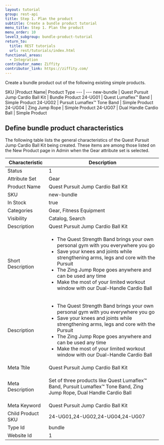 ```yaml
---
layout: tutorial
group: rest-api
title: Step 1. Plan the product
subtitle: Create a bundle product tutorial
menu_title: Step 1. Plan the product
menu_order: 10
level3_subgroup: bundle-product-tutorial
return_to:
  title: REST tutorials
  url: rest/tutorials/index.html
functional_areas:
  - Integration
contributor_name: Ziffity
contributor_link: https://ziffity.com/
---
```


Create a bundle product out of the following existing simple products.

SKU |Product Name| Product Type
--- | ---
new-bundle | Quest Pursuit Jump Cardio Ball Kit | Bundle Product
24-UG01 | Quest Lumaflex™ Band | Simple Product
24-UG02 | Pursuit Lumaflex™ Tone Band | Simple Product
24-UG04 | Zing Jump Rope | Simple Product
24-UG07 | Dual Handle Cardio Ball | Simple Product

## Define bundle product characteristics

The following table lists the general characteristics of the Quest Pursuit Jump Cardio Ball Kit being created. These items are among those listed on the New Product page in Admin when the Gear attribute set is selected.

Characteristic | Description
--- | ---
Status | 1
Attribute Set | Gear
Product Name | Quest Pursuit Jump Cardio Ball Kit
SKU | new-bundle
In Stock | true
Categories | Gear, Fitness Equipment
Visibility | Catalog, Search
Description | Quest Pursuit Jump Cardio Ball Kit
Short Description | <ul><li>The Quest Strength Band brings your own personal gym with you everywhere you go</li><li>Save your knees and joints while strengthening arms, legs and core with the Pursuit</li><li>The Zing Jump Rope goes anywhere and can be used any time</li><li>Make the most of your limited workout window with our Dual-Handle Cardio Ball</li></ul>
Description | <ul><li>The Quest Strength Band brings your own personal gym with you everywhere you go</li><li>Save your knees and joints while strengthening arms, legs and core with the Pursuit</li><li>The Zing Jump Rope goes anywhere and can be used any time</li><li>Make the most of your limited workout window with our Dual-Handle Cardio Ball</li></ul>
Meta Ttile | Quest Pursuit Jump Cardio Ball Kit
Meta Description | <p>Set of three products like Quest Lumaflex™ Band, Pursuit Lumaflex™ Tone Band, Zing Jump Rope, Dual Handle Cardio Ball</p>
Meta Keyword | Quest Pursuit Jump Cardio Ball Kit
Child Product SKU | 24-UG01,24-UG02,24-UG04,24-UG07
Type Id | bundle
Website Id | 1